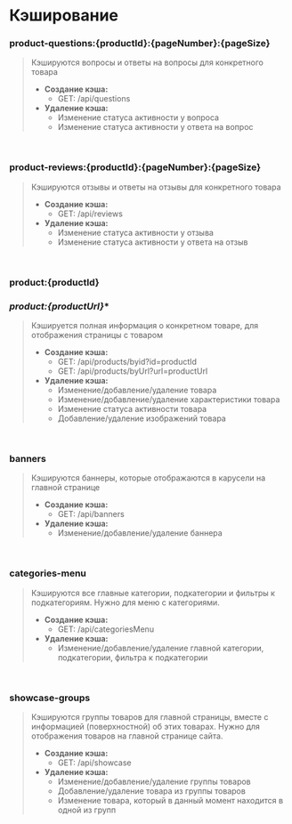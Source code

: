 # **Кэширование**

### **product-questions:{productId}:{pageNumber}:{pageSize}**
>Кэшируются вопросы и ответы на вопросы для конкретного товара<br>
>- **Создание кэша:**<br>
>   - GET: /api/questions<br>
>- **Удаление кэша:**<br>
>   - Изменение статуса активности у вопроса<br>
>   - Изменение статуса активности у ответа на вопрос<br>

<br>

### **product-reviews:{productId}:{pageNumber}:{pageSize}**
>Кэшируются отзывы и ответы на отзывы для конкретного товара<br>
>- **Создание кэша:**<br>
>   - GET: /api/reviews<br>
>- **Удаление кэша:**<br>
>   - Изменение статуса активности у отзыва<br>
>   - Изменение статуса активности у ответа на отзыв<br>

<br>

### **product:{productId}**
### *product:{productUrl}**
>Кэшируется полная информация о конкретном товаре, для отображения страницы с товаром<br>
>- **Создание кэша:**<br>
>   - GET: /api/products/byid?id=productId<br>
>   - GET: /api/products/byUrl?url=productUrl<br>
>- **Удаление кэша:**<br>
>   - Изменение/добавление/удаление товара<br>
>   - Изменение/добавление/удаление характеристики товара<br>
>   - Изменение статуса активности товара<br>
>   - Добавление/удаление изображений товара<br>

<br>

### **banners**
>Кэшируются баннеры, которые отображаются в карусели на главной странице<br>
>- **Создание кэша:**<br>
>   - GET: /api/banners<br>
>- **Удаление кэша:**<br>
>   - Изменение/добавление/удаление баннера<br>

<br>

### **categories-menu**
>Кэшируются все главные категории, подкатегории и фильтры к подкатегориям. Нужно для меню с категориями.<br>
>- **Создание кэша:**<br>
>   - GET: /api/categoriesMenu<br>
>- **Удаление кэша:**<br>
>   - Изменение/добавление/удаление главной категории, подкатегории, фильтра к подкатегории<br>

<br>

### **showcase-groups**
>Кэшируются группы товаров для главной страницы, вместе с информацией (поверхностной) об этих товарах. Нужно для отображения товаров на главной странице сайта.<br>
>- **Создание кэша:**<br>
>   - GET: /api/showcase<br>
>- **Удаление кэша:**<br>
>   - Изменение/добавление/удаление группы товаров<br>
>   - Добавление/удаление товара из группы товаров<br>
>   - Изменение товара, который в данный момент находится в одной из групп<br>
